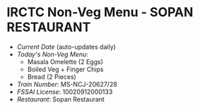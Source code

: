 # IRCTC Non-Veg Menu - SOPAN RESTAURANT

- *Current Date* (auto-updates daily)
- *Today's Non-Veg Menu*:
  - Masala Omelette (2 Eggs)
  - Boiled Veg + Finger Chips
  - Bread (2 Pieces)
- *Train Number*: MS-NCJ-20627/28
- *FSSAI License*: 10020912000133
- *Restaurant*: Sopan Restaurant
